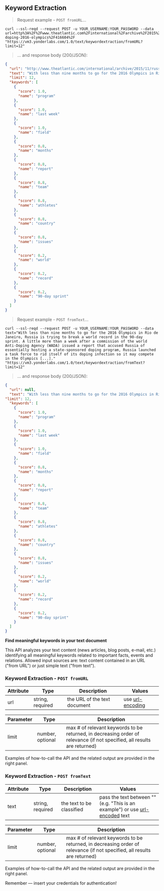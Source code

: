 ## Keyword Extraction 


> Request example - `POST fromURL`...



```shell
curl --ssl-reqd --request POST -u YOUR_USERNAME:YOUR_PASSWORD --data url=http%3A%2F%2Fwww.theatlantic.com%2Finternational%2Farchive%2F2015%2F11%2Frussia-doping-2016-olympics%2F416604%2F "https://vm3.yonderlabs.com/1.0/text/keywordextraction/fromURL?limit=12"
```

> ... and response body (200/JSON):

```json
{
  "url": "http://www.theatlantic.com/international/archive/2015/11/russia-doping-2016-olympics/416604/", 
  "text": "With less than nine months to go for the 2016 Olympics in Rio de Janeiro, Russia is trying to break a world record in the 90-day sprint. A little more than a week after a commission of the World Anti-Doping Agency (WADA) issued a report that accused Russia of essentially hosting a state-sponsored doping program, Russia launched a task force to rid itself of its doping infection so it may compete in the Olympics [...].", 
  "limit": 12, 
  "keywords": [
    {
      "score": 1.0, 
      "name": "program"
    }, 
    {
      "score": 1.0, 
      "name": "last week"
    }, 
    {
      "score": 1.0, 
      "name": "field"
    }, 
    {
      "score": 0.8, 
      "name": "months"
    }, 
    {
      "score": 0.8, 
      "name": "report"
    }, 
    {
      "score": 0.8, 
      "name": "team"
    }, 
    {
      "score": 0.8, 
      "name": "athletes"
    }, 
    {
      "score": 0.8, 
      "name": "country"
    }, 
    {
      "score": 0.8, 
      "name": "issues"
    }, 
    {
      "score": 0.2, 
      "name": "world"
    }, 
    {
      "score": 0.2, 
      "name": "record"
    }, 
    {
      "score": 0.2, 
      "name": "90-day sprint"
    }
  ]
}
```

> Request example - `POST fromText`...


```shell
curl --ssl-reqd --request POST -u YOUR_USERNAME:YOUR_PASSWORD --data text="With less than nine months to go for the 2016 Olympics in Rio de Janeiro, Russia is trying to break a world record in the 90-day sprint. A little more than a week after a commission of the world Anti-Doping Agency (WADA) issued a report that accused Russia of essentially hosting a state-sponsored doping program, Russia launched a task force to rid itself of its doping infection so it may compete in the Olympics [...]." "https://vm3.yonderlabs.com/1.0/text/keywordextraction/fromText?limit=12"
```

> ... and response body (200/JSON):

```json
{
  "url": null, 
  "text": "With less than nine months to go for the 2016 Olympics in Rio de Janeiro, Russia is trying to break a world record in the 90-day sprint. A little more than a week after a commission of the world Anti-Doping Agency (WADA) issued a report that accused Russia of essentially hosting a state-sponsored doping program, Russia launched a task force to rid itself of its doping infection so it may compete in the Olympics [...].", 
"limit": 12, 
  "keywords": [
    {
      "score": 1.0, 
      "name": "program"
    }, 
    {
      "score": 1.0, 
      "name": "last week"
    }, 
    {
      "score": 1.0, 
      "name": "field"
    }, 
    {
      "score": 0.8, 
      "name": "months"
    }, 
    {
      "score": 0.8, 
      "name": "report"
    }, 
    {
      "score": 0.8, 
      "name": "team"
    }, 
    {
      "score": 0.8, 
      "name": "athletes"
    }, 
    {
      "score": 0.8, 
      "name": "country"
    }, 
    {
      "score": 0.8, 
      "name": "issues"
    }, 
    {
      "score": 0.2, 
      "name": "world"
    }, 
    {
      "score": 0.2, 
      "name": "record"
    }, 
    {
      "score": 0.2, 
      "name": "90-day sprint"
    }
  ]
}
```





**Find meaningful keywords in your text document**

This API analyzes your text content (news articles, blog posts, e-mail, etc.) identifying all meaningful keywords related to important facts, events and relations.
Allowed input sources are: text content contained in an URL ("from URL") or just simple text ("from text").


### Keyword Extraction - `POST fromURL`
 

Attribute | Type | Description | Values |
--------- | ------- | ----------- | ------ |
url | string, required | the URL of the text document | use [url-encoding](http://www.url-encode-decode.com/)|


Parameter | Type | Description |
--------- | ------- | ----------- | 
limit | number, optional | max # of relevant keywords to be returned, in decreasing order of relevance (if not specified, all results are returned)

Examples of how-to-call the API and the related output are provided in the right panel.

### Keyword Extraction - `POST fromText`


Attribute | Type | Description | Values |
--------- | ------- | ----------- | ------ |
text | string, required | the text to be classified | pass the text between "" (e.g. "This is an example") or use [url-encoded](http://www.url-encode-decode.com/) text|



Parameter | Type | Description | 
--------- | ------- | ----------- | 
limit | number, optional | max # of relevant keywords to be returned, in decreasing order of relevance (if not specified, all results are returned)

Examples of how-to-call the API and the related output are provided in the right panel.

<aside class="success">
Remember — insert your credentials for authentication!
</aside>

